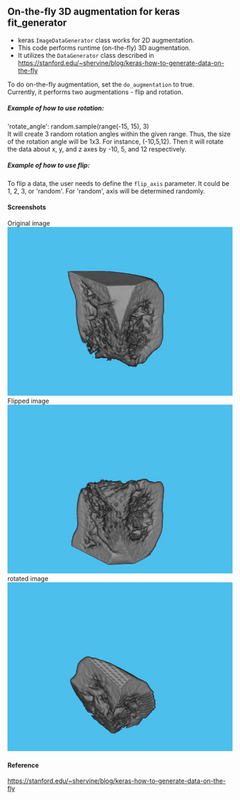 ## On-the-fly 3D augmentation for keras fit_generator
* keras `ImageDataGenerator` class works for 2D augmentation. 
* This code performs runtime (on-the-fly) 3D augmentation. 
* It utilizes the `DataGenerator` class described in https://stanford.edu/~shervine/blog/keras-how-to-generate-data-on-the-fly


To do on-the-fly augmentation, set the `do_augmentation` to true. </br>
Currently, it performs two augmentations - flip and rotation. </br>
##### Example of how to use rotation:</br>
'rotate_angle': random.sample(range(-15, 15), 3) </br>
It will create 3 random rotation angles within the given range. Thus, the size of the rotation angle will be 1x3. For instance, (-10,5,12). Then it will rotate the data about x, y, and z axes by -10, 5, and 12 respectively. </br>
 
##### Example of how to use flip:</br>
To flip a data, the user needs to define the `flip_axis` parameter. It could be 1, 2, 3, or 'random'. For 'random', axis will be determined randomly. 

#### Screenshots
Original image </br>
![Sc 1](1.jpg) </br>
Flipped image </br>
![Sc 1](2.jpg) </br>
rotated image </br>
![Sc 1](3.jpg) </br>

#### Reference
https://stanford.edu/~shervine/blog/keras-how-to-generate-data-on-the-fly